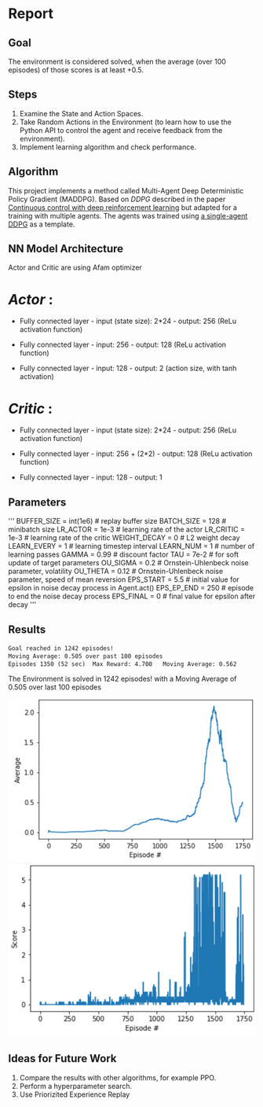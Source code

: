 [//]: # (Image References)

[image1]: https://github.com/ga32riv/Project-3-collaboration_and_competition/blob/main/Average%20plot.png "Average Reward"

[image2]: https://github.com/ga32riv/Project-3-collaboration_and_competition/blob/main/Score%20plot.png "Reward each Episode"

# Report

## Goal

The environment is considered solved, when the average (over 100 episodes) of those scores is at least +0.5.

## Steps
1. Examine the State and Action Spaces.
2. Take Random Actions in the Environment (to learn how to use the Python API to control the agent and receive feedback from the environment).
3. Implement learning algorithm and check performance.


## Algorithm
This project implements a  method called Multi-Agent Deep Deterministic Policy Gradient (MADDPG). Based on *DDPG* described in the paper [Continuous control with deep reinforcement learning](https://arxiv.org/abs/1509.02971) but adapted for a training with multiple agents.
The agents was trained using [a single-agent DDPG](https://github.com/udacity/deep-reinforcement-learning/tree/master/ddpg-pendulum) as a template.

## NN Model Architecture

Actor and Critic are using Afam optimizer

# *Actor* :

- Fully connected layer - input (state size): 2*24 - output: 256 (ReLu activation function)

- Fully connected layer - input: 256 - output: 128 (ReLu activation function)

- Fully connected layer - input: 128 - output: 2 (action size, with tanh activation)

# *Critic* :
- Fully connected layer - input (state size): 2*24 - output: 256 (ReLu activation function)

- Fully connected layer - input: 256 + (2*2) - output: 128 (ReLu activation function)

- Fully connected layer - input: 128 - output: 1

## Parameters
'''
BUFFER_SIZE = int(1e6)  # replay buffer size
BATCH_SIZE = 128        # minibatch size
LR_ACTOR = 1e-3         # learning rate of the actor
LR_CRITIC = 1e-3        # learning rate of the critic
WEIGHT_DECAY = 0        # L2 weight decay
LEARN_EVERY = 1         # learning timestep interval
LEARN_NUM = 1           # number of learning passes
GAMMA = 0.99            # discount factor
TAU = 7e-2              # for soft update of target parameters
OU_SIGMA = 0.2          # Ornstein-Uhlenbeck noise parameter, volatility
OU_THETA = 0.12         # Ornstein-Uhlenbeck noise parameter, speed of mean reversion
EPS_START = 5.5         # initial value for epsilon in noise decay process in Agent.act()
EPS_EP_END = 250        # episode to end the noise decay process
EPS_FINAL = 0           # final value for epsilon after decay
'''

## Results
```
Goal reached in 1242 episodes!                 
Moving Average: 0.505 over past 100 episodes
Episodes 1350 (52 sec)	Max Reward: 4.700	Moving Average: 0.562
```
The Environment is solved in 1242 episodes!	with a Moving Average of 0.505 over last 100 episodes

![Average Reward][image1]
![Reward each Episode][image2]

## Ideas for Future Work
1. Compare the results with other algorithms, for example PPO.
2. Perform a hyperparameter search.
3. Use Priorizited Experience Replay
